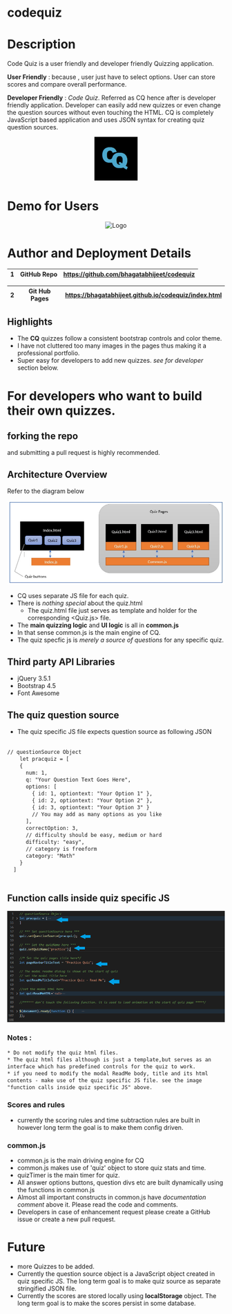 # codequiz

# Description
Code Quiz is a user friendly and developer friendly Quizzing application.

**User Friendly** : because , user just have to select options. User can store scores and compare overall performance.

**Developer Friendly** : *Code Quiz*. Referred as CQ hence after is developer friendly application. Developer can easily add new quizzes or even change the question sources without even touching the HTML. CQ is completely JavaScript based application and uses JSON syntax for creating quiz question sources.

<div align="center">
  <img alt="Logo" src="Assets/images/logo.png" width="100" />
</div>

# Demo for Users
<div align="center">
  <img alt="Logo" src="Assets/images/CodeQuizDemo.gif"/>
</div>

# Author and Deployment Details

| 1 | GitHub Repo  | https://github.com/bhagatabhijeet/codequiz |
| ------------- | ------------- | ------------- |


| 2 | Git Hub Pages  | https://bhagatabhijeet.github.io/codequiz/index.html |
| ------------- | ------------- | ------------- |


## Highlights

* The **CQ** quizzes follow a consistent bootstrap controls and color theme.
* I have not cluttered too many images in the pages thus making it a professional portfolio.
* Super easy for developers to add new quizzes. *see for developer* section below.


# For developers who want to build their own quizzes.

## forking the repo
 and submitting a pull request is highly recommended.

## Architecture Overview

Refer to the diagram below

![Architecture](Assets/images/architecture.jpg)

* CQ uses separate JS file for each quiz.
* There is *nothing special* about the quiz.html
  * The quiz.html file just serves as template and holder for the corresponding <Quiz.js> file.
* The **main quizzing logic** and **UI logic** is all in **common.js**
* In that sense common.js is the main engine of CQ.
* The quiz specfic js is *merely a source of questions* for any specific quiz. 

## Third party API Libraries

* jQuery 3.5.1
* Bootstrap 4.5
* Font Awesome

## The quiz question source
* The quiz specific JS file expects question source as following JSON

<pre>
<code>
// questionSource Object
    let pracquiz = [
    {
      num: 1,
      q: "Your Question Text Goes Here",
      options: [
        { id: 1, optiontext: "Your Option 1" },
        { id: 2, optiontext: "Your Option 2" },
        { id: 3, optiontext: "Your Option 3" }
        // You may add as many options as you like
      ],
      correctOption: 3,
      // difficulty should be easy, medium or hard
      difficulty: "easy",
      // category is freeform
      category: "Math"
    }
  ]    
</code>
</pre>

## Function calls inside quiz specific JS

![Quiz Specific Settings](Assets/images/quizcalls.png)

### Notes :
    * Do not modify the quiz html files.
    * The quiz html files although is just a template,but serves as an interface which has predefined controls for the quiz to work.
    * if you need to modify the modal ReadMe body, title and its html contents - make use of the quiz specific JS file. see the image "function calls inside quiz specific JS" above.

### Scores and rules
* currently the scoring rules and time subtraction rules are built in however long term the goal is to make them config driven.

### common.js
* common.js is the main driving engine for CQ
* common.js makes use of 'quiz' object to store quiz stats and time.
* quizTimer is the main timer for quiz.
* All answer options buttons, question divs etc are built dynamically using the functions in common.js
* Almost all important constructs in common.js have *documentation comment* above it. Please read the code and comments.
* Developers in case of enhancement request please create a GitHub issue or create a new pull request.

# Future
* more Quizzes to be added.
* Currently the question source object is a JavaScript object created in quiz specific JS. The long term goal is to make quiz source as separate stringified JSON file.
* Currently the scores are stored locally using **localStorage** object. The long term goal is to make the scores persist in some database.
